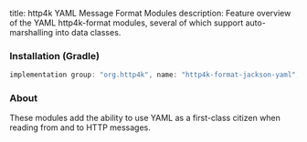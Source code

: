 title: http4k YAML Message Format Modules
description: Feature overview of the YAML http4k-format modules, several of which support auto-marshalling into data classes.

### Installation (Gradle)

```groovy
implementation group: "org.http4k", name: "http4k-format-jackson-yaml", version: "4.5.0.1"
```

### About
These modules add the ability to use YAML as a first-class citizen when reading from and to HTTP messages. 

[http4k]: https://http4k.org
